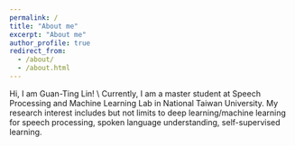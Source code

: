 ```yaml
---
permalink: /
title: "About me"
excerpt: "About me"
author_profile: true
redirect_from: 
  - /about/
  - /about.html
---
```

Hi, I am Guan-Ting Lin! \\
Currently, I am a master student at Speech Processing and Machine Learning Lab in National Taiwan University. My research interest includes but not limits to deep learning/machine learning for speech processing, spoken language understanding, self-supervised learning. 

